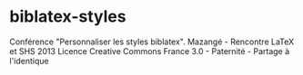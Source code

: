 biblatex-styles
================

Conférence "Personnaliser les styles biblatex". Mazangé - Rencontre LaTeX et SHS 2013
Licence Creative Commons France 3.0 - Paternité - Partage à l'identique
